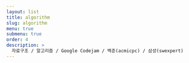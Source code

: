 ```yaml
---
layout: list
title: algorithm
slug: algorithm
menu: true
submenu: true
order: 4
description: >
  자료구조 / 알고리즘 / Google Codejam / 백준(acmicpc) / 삼성(swexpert)
---
```

